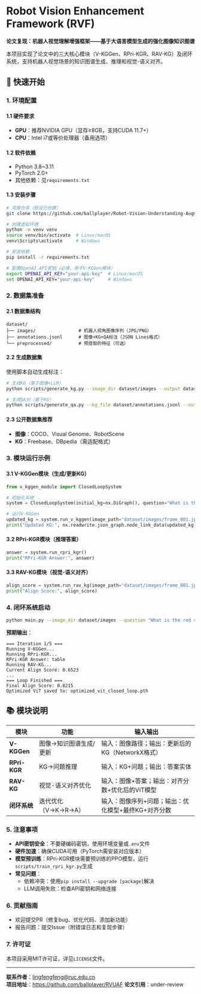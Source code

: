 
# Robot Vision Enhancement Framework (RVF)  
**论文复现：机器人视觉理解增强框架——基于大语言模型生成的强化图像知识图谱**  

本项目实现了论文中的三大核心模块（V-KGGen、RPri-KGR、RAV-KG）及闭环系统，支持机器人视觉场景的知识图谱生成、推理和视觉-语义对齐。


## 🚀 快速开始  
### 1. 环境配置  
#### 1.1 硬件要求  
- **GPU**：推荐NVIDIA GPU（显存≥8GB，支持CUDA 11.7+）  
- **CPU**：Intel i7或等价处理器（备用选项）  

#### 1.2 软件依赖  
- Python 3.8~3.11  
- PyTorch 2.0+  
- 其他依赖：见`requirements.txt`  

#### 1.3 安装步骤  
```bash
# 克隆仓库（假设已创建）
git clone https://github.com/ballplayer/Robot-Vision-Understanding-Augment-Framework.git && cd rvf

# 创建虚拟环境
python -m venv venv
source venv/bin/activate  # Linux/macOS
venv\Scripts\activate     # Windows

# 安装依赖
pip install -r requirements.txt

# 配置OpenAI API密钥（必填，用于V-KGGen模块）
export OPENAI_API_KEY="your-api-key"  # Linux/macOS
set OPENAI_API_KEY="your-api-key"     # Windows
```


### 2. 数据集准备  
#### 2.1 数据集结构  
```
dataset/
├── images/                # 机器人视角图像序列（JPG/PNG）
├── annotations.jsonl      # 图像+KG+QA标注（JSON Lines格式）
└── preprocessed/          # 预提取的特征（可选）
```  

#### 2.2 生成数据集  
使用脚本自动生成标注：  
```bash
# 生成KG（基于图像+LLM）
python scripts/generate_kg.py --image_dir dataset/images --output dataset/annotations.jsonl

# 生成QA对（基于KG）
python scripts/generate_qa.py --kg_file dataset/annotations.jsonl --output dataset/qa_pairs.jsonl
```  

#### 2.3 公开数据集推荐  
- **图像**：COCO、Visual Genome、RobotScene  
- **KG**：Freebase、DBpedia（需适配格式）  


### 3. 模块运行示例  
#### 3.1 V-KGGen模块（生成/更新KG）  
```python
from v_kggen_module import ClosedLoopSystem

# 初始化系统
system = ClosedLoopSystem(initial_kg=nx.DiGraph(), question="What is the cup on?")

# 运行V-KGGen
updated_kg = system.run_v_kggen(image_path="dataset/images/frame_001.jpg")
print("Updated KG:", nx.readwrite.json_graph.node_link_data(updated_kg))
```  

#### 3.2 RPri-KGR模块（推理答案）  
```python
answer = system.run_rpri_kgr()
print("RPri-KGR Answer:", answer)
```  

#### 3.3 RAV-KG模块（视觉-语义对齐）  
```python
align_score = system.run_rav_kg(image_path="dataset/images/frame_001.jpg", answer=answer)
print("Align Score:", align_score)
```  


### 4. 闭环系统启动  
```bash
python main.py --image_dir dataset/images --question "What is the red cup on?" --max_iter 5
```  

**预期输出**：  
```
=== Iteration 1/5 ===
Running V-KGGen...
Running RPri-KGR...
RPri-KGR Answer: table
Running RAV-KG...
Current Align Score: 0.6523
...
=== Loop Finished ===
Final Align Score: 0.8215
Optimized ViT saved to: optimized_vit_closed_loop.pth
```  


## 📚 模块说明  
| 模块          | 功能                          | 输入输出                                                                 |  
|---------------|-------------------------------|--------------------------------------------------------------------------|  
| **V-KGGen**   | 图像→知识图谱生成/更新         | 输入：图像路径；输出：更新后的KG（NetworkX格式）                          |  
| **RPri-KGR**  | KG→问题推理                   | 输入：KG+问题；输出：答案实体                                             |  
| **RAV-KG**    | 视觉-语义对齐优化             | 输入：图像+答案；输出：对齐分数+优化后的ViT模型                          |  
| **闭环系统**  | 迭代优化（V→K→R→A）           | 输入：图像序列+问题；输出：优化模型+最终KG+对齐分数                      |  


### 5. 注意事项  
- **API密钥安全**：不要硬编码密钥，使用环境变量或`.env`文件  
- **硬件加速**：确保CUDA可用（PyTorch需安装对应版本）  
- **模型预训练**：RPri-KGR模块需要预训练的PPO模型，运行`scripts/train_rpri_kgr.py`生成  
- **常见问题**：  
  - 依赖冲突：使用`pip install --upgrade [package]`解决  
  - LLM调用失败：检查API密钥和网络连接  


### 6. 贡献指南  
- 欢迎提交PR（修复bug、优化代码、添加新功能）  
- 报告问题：提交Issue（附错误日志和复现步骤）  


### 7. 许可证  
本项目采用MIT许可证，详见`LICENSE`文件。  

---  
**联系作者**：lingfengfeng@ruc.edu.cn  
**项目地址**：https://github.com/ballplayer/RVUAF
**论文引用**：under-review  
